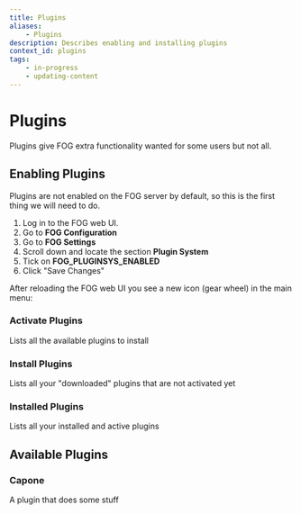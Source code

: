 ```yaml
---
title: Plugins
aliases:
    - Plugins
description: Describes enabling and installing plugins
context_id: plugins
tags:
    - in-progress
    - updating-content
---
```



# Plugins

Plugins give FOG extra functionality wanted for some users but not all.

## Enabling Plugins

Plugins are not enabled on the FOG server by default, so this is the
first thing we will need to do.

1.  Log in to the FOG web UI.
2.  Go to **FOG Configuration**
3.  Go to **FOG Settings**
4.  Scroll down and locate the section **Plugin System**
5.  Tick on **FOG_PLUGINSYS_ENABLED**
6.  Click "Save Changes"

After reloading the FOG web UI you see a new icon (gear wheel) in the
main menu:

### Activate Plugins

Lists all the available plugins to install

### Install Plugins

Lists all your "downloaded" plugins that are not activated yet

### Installed Plugins

Lists all your installed and active plugins

## Available Plugins

### Capone

A plugin that does some stuff
